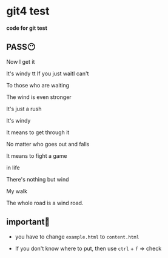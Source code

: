 # git4 test

**code for git test**

**PASS😶**
---

Now I get it

It's windy
tt
If you just waitI can't

To those who are waiting

The wind is even stronger

It's just a rush

It's windy

It means to get through it

No matter who goes out and falls

It means to fight a game

in life

There's nothing but wind

My walk

The whole road is a wind road.


**important🧐**
---
- you have to change `example.html` to  `content.html`

- If you don't know where to put, then use `ctrl` + `f` => check

